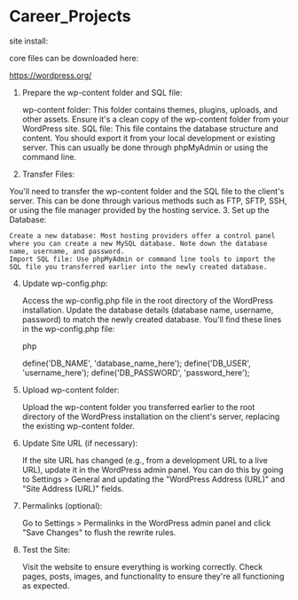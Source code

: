 # Career_Projects



site install:

core files can be downloaded here:

https://wordpress.org/


1. Prepare the wp-content folder and SQL file:

    wp-content folder: This folder contains themes, plugins, uploads, and other assets. Ensure it's a clean copy of the wp-content folder from your WordPress site.
    SQL file: This file contains the database structure and content. You should export it from your local development or existing server. This can usually be done through phpMyAdmin or using the command line.

2. Transfer Files:

You'll need to transfer the wp-content folder and the SQL file to the client's server. This can be done through various methods such as FTP, SFTP, SSH, or using the file manager provided by the hosting service.
3. Set up the Database:

    Create a new database: Most hosting providers offer a control panel where you can create a new MySQL database. Note down the database name, username, and password.
    Import SQL file: Use phpMyAdmin or command line tools to import the SQL file you transferred earlier into the newly created database.

4. Update wp-config.php:

    Access the wp-config.php file in the root directory of the WordPress installation.
    Update the database details (database name, username, password) to match the newly created database. You'll find these lines in the wp-config.php file:

    php

    define('DB_NAME', 'database_name_here');
    define('DB_USER', 'username_here');
    define('DB_PASSWORD', 'password_here');

5. Upload wp-content folder:

    Upload the wp-content folder you transferred earlier to the root directory of the WordPress installation on the client's server, replacing the existing wp-content folder.

6. Update Site URL (if necessary):

    If the site URL has changed (e.g., from a development URL to a live URL), update it in the WordPress admin panel. You can do this by going to Settings > General and updating the "WordPress Address (URL)" and "Site Address (URL)" fields.

7. Permalinks (optional):

    Go to Settings > Permalinks in the WordPress admin panel and click "Save Changes" to flush the rewrite rules.

8. Test the Site:

    Visit the website to ensure everything is working correctly. Check pages, posts, images, and functionality to ensure they're all functioning as expected.


